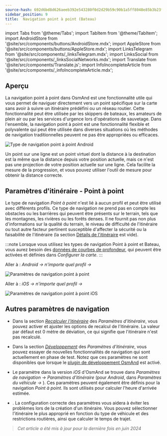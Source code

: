 ```yaml
---
source-hash: 692d6bd8d626aeeb392e543280f0d2d29b59c90b1a5ff8048e85b3b23fc28d5d 
sidebar_position: 9
title:  Navigation point à point (Bateau)
---
```


import Tabs from '@theme/Tabs';
import TabItem from '@theme/TabItem';
import AndroidStore from '@site/src/components/buttons/AndroidStore.mdx';
import AppleStore from '@site/src/components/buttons/AppleStore.mdx';
import LinksTelegram from '@site/src/components/_linksTelegram.mdx';
import LinksSocial from '@site/src/components/_linksSocialNetworks.mdx';
import Translate from '@site/src/components/Translate.js';
import InfoIncompleteArticle from '@site/src/components/_infoIncompleteArticle.mdx';


## Aperçu

La navigation point à point dans OsmAnd est une fonctionnalité utile qui vous permet de naviguer directement vers un point spécifique sur la carte sans avoir à suivre un itinéraire prédéfini ou un réseau routier. Cette fonctionnalité peut être utilisée par les skippers de bateaux,
les amateurs de plein air ou par les services d'urgence lors d'opérations de sauvetage. Dans l'ensemble, la navigation point à point est une fonctionnalité flexible et polyvalente qui peut être utilisée dans diverses situations où les méthodes de navigation traditionnelles peuvent ne pas être appropriées ou efficaces.

![Type de navigation point à point Android](@site/static/img/navigation/boat/direct_navigation_type_android.png)

Un point sur une ligne est un point virtuel dont la distance à la destination est la même que la distance depuis votre position actuelle, mais ce n'est pas une projection de votre position actuelle sur une ligne. Cela facilite la mesure de la progression, et vous pouvez utiliser l'outil de mesure pour obtenir la distance correcte.


## Paramètres d'itinéraire - Point à point

Le type de navigation *Point à point* n'est lié à aucun profil et peut être utilisé avec différents profils.
Ce type de navigation ne prend pas en compte les obstacles ou les barrières qui peuvent être présents sur le terrain, tels que les montagnes, les rivières ou les forêts denses. Il ne fournit pas non plus d'informations sur la qualité du terrain, le niveau de difficulté de l'itinéraire ou tout autre facteur pertinent susceptible d'affecter la sécurité ou la faisabilité de l'itinéraire (la section [Détails de l'itinéraire](../setup/route-details.md) est vide).

:::note
Lorsque vous utilisez les types de navigation Point à point et Bateau, vous aurez besoin des [données de courbes de profondeur](../../plugins/nautical-charts.md#nautical-map-style), qui peuvent être activées et définies dans *Configurer la carte*.
:::

<Tabs groupId="operating-systems">

<TabItem value="android" label="Android">

Aller à : *Android* *<Translate android="true" ids="shared_string_menu,shared_string_settings"/> → n'importe quel profil → <Translate android="true" ids="routing_settings_2,nav_type_hint"/>*

![Paramètres de navigation point à point](@site/static/img/navigation/routing/direct_to_point_routing_3_andr.png)

</TabItem>

<TabItem value="ios" label="iOS">

Aller à : *iOS* *<Translate android="true" ids="shared_string_menu,shared_string_settings"/> → n'importe quel profil → <Translate android="true" ids="routing_settings_2,nav_type_hint"/>*

![Paramètres de navigation point à point iOS](@site/static/img/navigation/routing/direct_to_point_ios.png)

</TabItem>

</Tabs>


## Autres paramètres de navigation

- Dans la section [*Recalculer l'itinéraire*](../../navigation/guidance/navigation-settings.md#recalculate-route) des *Paramètres d'itinéraire*, vous pouvez activer et ajuster les options de recalcul de l'itinéraire. La valeur par défaut est 0 mètre de déviation, ce qui signifie que l'itinéraire n'est pas recalculé.

- Dans la section [*Développement*](../guidance/navigation-settings.md#development-settings) des *Paramètres d'itinéraire*, vous pouvez essayer de nouvelles fonctionnalités de navigation qui sont actuellement en phase de test. Notez que ces paramètres ne sont disponibles que lorsque le [plugin de développement OsmAnd](../../plugins/development.md) est activé.

- Le paramètre *[<Translate ios="true" ids="road_speeds"/>](../guidance/navigation-settings.md#road-speeds)* dans la version *iOS* d'OsmAnd se trouve dans *Paramètres de navigation → Paramètres d'itinéraire* (pour *Android*, dans *Paramètres du véhicule → [<Translate android="true" ids="default_speed_setting_title"/>](../guidance/navigation-settings.md#default-speed--road-speeds)*). Ces paramètres peuvent également être définis pour la navigation *Point à point*. Ils sont utilisés pour calculer l'heure d'arrivée estimée.

- *[<Translate ios="true" ids="vehicle_parameters"/>](../guidance/navigation-settings.md#vehicle-parameters)*. La configuration correcte des paramètres vous aidera à éviter les problèmes lors de la création d'un itinéraire. Vous pouvez sélectionner l'itinéraire le plus approprié en fonction du type de véhicule et des restrictions routières, ainsi que calculer le temps de trajet.

> *Cet article a été mis à jour pour la dernière fois en juin 2024*

